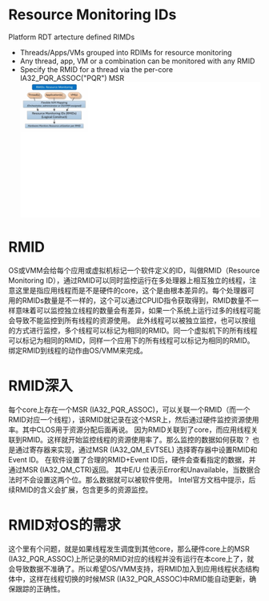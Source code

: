 # Resource Monitoring IDs
Platform RDT artecture defined RIMDs
* Threads/Apps/VMs grouped into RDIMs for resource monitoring
* Any thread, app, VM or a combination can be monitored with any RMID
* Specify the RMID for a thread via the per-core IA32_PQR_ASSOC("PQR") MSR
![image](https://github.com/pengfwan0317/Intel-RDT/blob/master/brief_RDT/RMID.png)
#	RMID
OS或VMM会给每个应用或虚拟机标记一个软件定义的ID，叫做RMID（Resource Monitoring ID），通过RMID可以同时监控运行在多处理器上相互独立的线程，注意这里是指应用线程而是不是硬件的core，这个是由根本差异的。每个处理器可用的RMIDs数量是不一样的，这个可以通过CPUID指令获取得到，RMID数量不一样意味着可以监控独立线程的数量会有差异，如果一个系统上运行过多的线程可能会导致不能监控到所有线程的资源使用。
此外线程可以被独立监控，也可以按组的方式进行监控，多个线程可以标记为相同的RMID。同一个虚拟机下的所有线程可以标记为相同的RMID，同样一个应用下的所有线程可以标记为相同的RMID。绑定RMID到线程的动作由OS/VMM来完成。
#	RMID深入
每个core上存在一个MSR (IA32_PQR_ASSOC)，可以关联一个RMID（而一个RMID对应一个线程），该RMID就记录在这个MSR上，然后通过硬件监控资源使用率。其中CLOS用于资源分配后面再说。
因为RMID关联到了core，而应用线程关联到RMID。这样就开始监控线程的资源使用率了。那么监控的数据如何获取？
也是通过寄存器来实现，通过MSR (IA32_QM_EVTSEL) 选择寄存器中设置RMID和Event ID。
在软件设置了合理的RMID+Event ID后，硬件会查看指定的数据，并通过MSR (IA32_QM_CTR)返回。
其中E/U 位表示Error和Unavailable，当数据合法时不会设置这两个位。那么数据就可以被软件使用。
Intel官方文档中提示，后续RMID的含义会扩展，包含更多的资源监控。
#	RMID对OS的需求
这个里有个问题，就是如果线程发生调度到其他core，那么硬件core上的MSR (IA32_PQR_ASSOC)上所记录的RMID对应的线程并没有运行在本core上了，就会导致数据不准确了。所以希望OS/VMM支持，将RMID加入到应用线程状态结构体中，这样在线程切换的时候MSR (IA32_PQR_ASSOC)中RMID能自动更新，确保跟踪的正确性。
